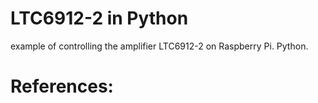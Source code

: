 # LTC6912-2 in Python
example of controlling the amplifier LTC6912-2 on Raspberry Pi. Python. 

# References: